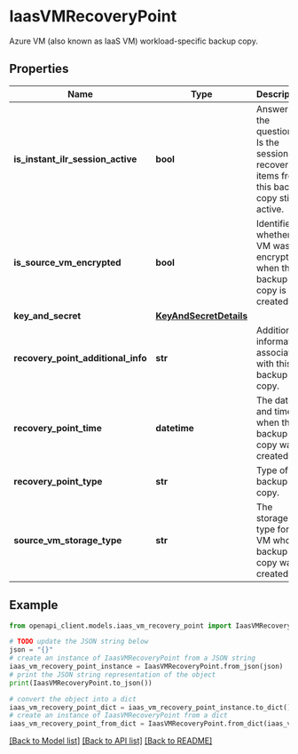 # IaasVMRecoveryPoint

Azure VM (also known as IaaS VM) workload-specific backup copy.

## Properties

Name | Type | Description | Notes
------------ | ------------- | ------------- | -------------
**is_instant_ilr_session_active** | **bool** | Answer to the question - Is the session to recover items from this backup copy still active. | [optional] 
**is_source_vm_encrypted** | **bool** | Identifies whether the VM was encrypted when the backup copy is created. | [optional] 
**key_and_secret** | [**KeyAndSecretDetails**](KeyAndSecretDetails.md) |  | [optional] 
**recovery_point_additional_info** | **str** | Additional information associated with this backup copy. | [optional] 
**recovery_point_time** | **datetime** | The date and time when the backup copy was created. | [optional] 
**recovery_point_type** | **str** | Type of the backup copy. | [optional] 
**source_vm_storage_type** | **str** | The storage type for the VM whose backup copy was created. | [optional] 

## Example

```python
from openapi_client.models.iaas_vm_recovery_point import IaasVMRecoveryPoint

# TODO update the JSON string below
json = "{}"
# create an instance of IaasVMRecoveryPoint from a JSON string
iaas_vm_recovery_point_instance = IaasVMRecoveryPoint.from_json(json)
# print the JSON string representation of the object
print(IaasVMRecoveryPoint.to_json())

# convert the object into a dict
iaas_vm_recovery_point_dict = iaas_vm_recovery_point_instance.to_dict()
# create an instance of IaasVMRecoveryPoint from a dict
iaas_vm_recovery_point_from_dict = IaasVMRecoveryPoint.from_dict(iaas_vm_recovery_point_dict)
```
[[Back to Model list]](../README.md#documentation-for-models) [[Back to API list]](../README.md#documentation-for-api-endpoints) [[Back to README]](../README.md)


